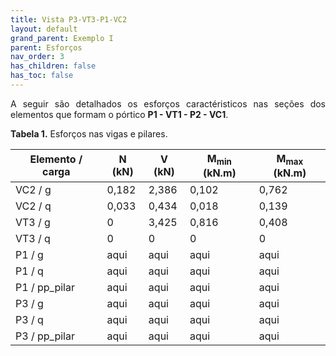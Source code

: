 ```yaml
---
title: Vista P3-VT3-P1-VC2
layout: default
grand_parent: Exemplo I
parent: Esforços
nav_order: 3
has_children: false
has_toc: false
---
```


<!--Don't delete this script-->
<script src = "https://polyfill.io/v3/polyfill.min.js?features=es6"></script>
<script id = "MathJax-script" async src="https://cdn.jsdelivr.net/npm/mathjax@3/es5/tex-mml-chtml.js"></script>
<!--Don't delete this script-->

<p align = "justify">
A seguir são detalhados os esforços caractéristicos nas seções dos elementos que formam o pórtico <b>P1 - VT1 - P2 - VC1</b>.
</p>

<p align = "justify" id = "tab1"><b>Tabela 1.</b> Esforços nas vigas e pilares.</p>

<table style = "width:100%">
  <thead>
    <tr>
      <th>Elemento  / carga</th>
      <th>N (kN)</th>
      <th>V (kN)</th>
      <th>M<sub>min</sub> (kN.m)</th>
      <th>M<sub>max</sub> (kN.m)</th>
    </tr>
  </thead>
  <tbody>
    <tr>
      <td>VC2 / g</td>
      <td>0,182</td>
      <td>2,386</td>
      <td>0,102</td>
      <td>0,762</td>
    </tr>
    <tr>
      <td>VC2 / q</td>
      <td>0,033</td>
      <td>0,434</td>
      <td>0,018</td>
      <td>0,139</td>
    </tr>
    <tr>
      <td>VT3 / g</td>
      <td>0</td>
      <td>3,425</td>
      <td>0,816</td>
      <td>0,408</td>
    </tr>
    <tr>
      <td>VT3 / q</td>
      <td>0</td>
      <td>0</td>
      <td>0</td>
      <td>0</td>
    </tr>
    <tr>
      <td>P1 / g</td>
      <td>aqui</td>
      <td>aqui</td>
      <td>aqui</td>
      <td>aqui</td>
    </tr>
    <tr>
      <td>P1 / q</td>
      <td>aqui</td>
      <td>aqui</td>
      <td>aqui</td>
      <td>aqui</td>
    </tr>
    <tr>
      <td>P1 / pp_pilar</td>
      <td>aqui</td>
      <td>aqui</td>
      <td>aqui</td>
      <td>aqui</td>
    </tr>
    <tr>
      <td>P3 / g</td>
      <td>aqui</td>
      <td>aqui</td>
      <td>aqui</td>
      <td>aqui</td>
    </tr>
    <tr>
      <td>P3 / q</td>
      <td>aqui</td>
      <td>aqui</td>
      <td>aqui</td>
      <td>aqui</td>
    </tr>
    <tr>
      <td>P3 / pp_pilar</td>
      <td>aqui</td>
      <td>aqui</td>
      <td>aqui</td>
      <td>aqui</td>
    </tr>
  </tbody>
</table>
